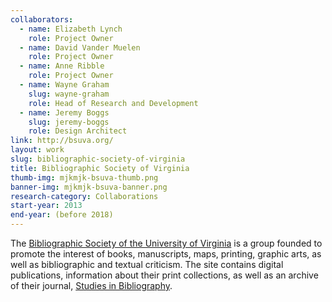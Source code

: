 ```yaml
---
collaborators:
  - name: Elizabeth Lynch
    role: Project Owner
  - name: David Vander Muelen
    role: Project Owner
  - name: Anne Ribble
    role: Project Owner
  - name: Wayne Graham
    slug: wayne-graham
    role: Head of Research and Development
  - name: Jeremy Boggs
    slug: jeremy-boggs
    role: Design Architect
link: http://bsuva.org/
layout: work
slug: bibliographic-society-of-virginia
title: Bibliographic Society of Virginia
thumb-img: mjkmjk-bsuva-thumb.png
banner-img: mjkmjk-bsuva-banner.png
research-category: Collaborations
start-year: 2013
end-year: (before 2018)
---
```


The [Bibliographic Society of the University of Virginia](http://bsuva.org/) is a group founded to promote the interest of books, manuscripts, maps, printing, graphic arts, as well as bibliographic and textual criticism. The site contains digital publications, information about their print collections, as well as an archive of their journal, [Studies in Bibliography](http://bsuva.org/wordpress/studies-in-bibliography/). 
